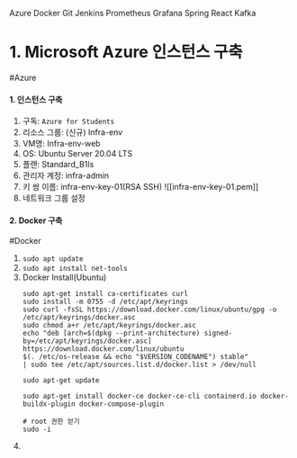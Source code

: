 Azure
Docker
Git
Jenkins
Prometheus
Grafana
Spring
React
Kafka
# 1. Microsoft Azure 인스턴스 구축
#Azure 
#### 1. 인스턴스 구축
1. 구독: `Azure for Students`
2. 리소스 그룹: (신규) Infra-env
3. VM명: Infra-env-web
4. OS: Ubuntu Server 20.04 LTS
5. 플랜: Standard_B1ls
6. 관리자 계정: infra-admin
7. 키 쌍 이름: infra-env-key-01(RSA SSH)
![[infra-env-key-01.pem]]
8. 네트워크 그룹 설정

#### 2. Docker 구축
#Docker
1. `sudo apt update`
2. `sudo apt install net-tools`
3.  Docker Install(Ubuntu)
	```
	sudo apt-get install ca-certificates curl
	sudo install -m 0755 -d /etc/apt/keyrings
	sudo curl -fsSL https://download.docker.com/linux/ubuntu/gpg -o /etc/apt/keyrings/docker.asc
	sudo chmod a+r /etc/apt/keyrings/docker.asc
	echo "deb [arch=$(dpkg --print-architecture) signed-by=/etc/apt/keyrings/docker.asc] https://download.docker.com/linux/ubuntu 
	$(. /etc/os-release && echo "$VERSION_CODENAME") stable" 
	| sudo tee /etc/apt/sources.list.d/docker.list > /dev/null

	sudo apt-get update

	sudo apt-get install docker-ce docker-ce-cli containerd.io docker-buildx-plugin docker-compose-plugin

	# root 권한 얻기
	sudo -i
	
	```
4. 